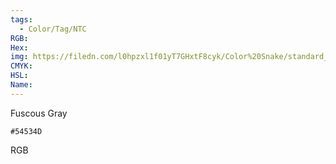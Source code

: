 ```yaml
---
tags:
  - Color/Tag/NTC
RGB:
Hex:
img: https://filedn.com/l0hpzxl1f01yT7GHxtF8cyk/Color%20Snake/standard_csv_to_svg/54534D.svg
CMYK:
HSL:
Name:
---
```

Fuscous Gray
```palette
#54534D
```
RGB
